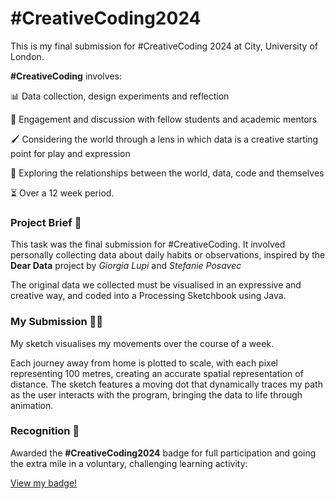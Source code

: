 # #CreativeCoding2024

This is my final submission for #CreativeCoding 2024 at City, University of London.

**#CreativeCoding** involves:

📊 Data collection, design experiments and reflection

💬 Engagement and discussion with fellow students and academic mentors

🖌️ Considering the world through a lens in which data is a creative starting point for play and expression

🔗 Exploring the relationships between the world, data, code and themselves

⏳ Over a 12 week period. 

### Project Brief 📌

This task was the final submission for #CreativeCoding. It involved personally collecting data about daily habits or observations, inspired by the **Dear Data** project by _Giorgia Lupi_ and _Stefanie Posavec_

The original data we collected must be visualised in an expressive and creative way, and coded into a Processing Sketchbook using Java.

### My Submission 🧑‍💻

My sketch visualises my movements over the course of a week.

Each journey away from home is plotted to scale, with each pixel representing 100 metres, creating an accurate spatial representation of distance.
The sketch features a moving dot that dynamically traces my path as the user interacts with the program, bringing the data to life through animation. 

### Recognition 🏅

Awarded the **#CreativeCoding2024** badge for full participation and going the extra mile in a voluntary, challenging learning activity: 

[View my badge!](https://openbadgefactory.com/v1/assertion/78649cf637f8e3655a5191840ffff9cc44b36273.html)
